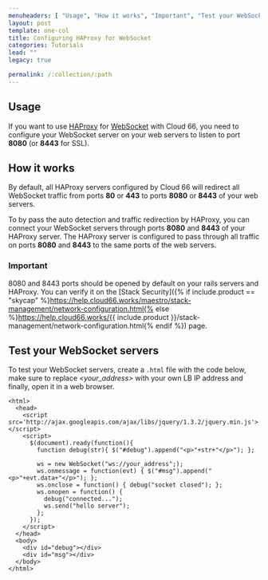 ```yaml
---
menuheaders: [ "Usage", "How it works", "Important", "Test your WebSocket servers" ]
layout: post
template: one-col
title: Configuring HAProxy for WebSocket
categories: Tutorials
lead: ""
legacy: true

permalink: /:collection/:path
---
```









## Usage

If you want to use [HAProxy](http://haproxy.1wt.eu/) for [WebSocket](http://en.wikipedia.org/wiki/WebSocket) with Cloud 66, you need to configure your WebSocket server on your web servers to listen to port **8080** (or **8443** for SSL).






## How it works

By default, all HAProxy servers configured by Cloud 66 will redirect all WebSocket traffic from ports **80** or **443** to ports **8080** or **8443** of your web servers.

To by pass the auto detection and traffic redirection by HAProxy, you can connect your WebSocket servers through ports **8080** and **8443** of your HAProxy server. The HAProxy server is configured to pass through all traffic on ports **8080** and **8443** to the same ports of the web servers.






### Important

 8080 and 8443 ports should be opened by default on your rails servers and HAProxy. You can verify it on the [Stack Security]({% if include.product == "skycap" %}https://help.cloud66.works/maestro/stack-management/network-configuration.html{% else %}https://help.cloud66.works/{{ include.product }}/stack-management/network-configuration.html{% endif %}) page.









## Test your WebSocket servers

To test your WebSocket servers, create a `.html` file with the code below, make sure to replace *\<your_address\>* with your own LB IP address and finally, open it in a web browser.





```
<html>
  <head>
    <script src='http://ajax.googleapis.com/ajax/libs/jquery/1.3.2/jquery.min.js'></script>
    <script>
      $(document).ready(function(){
        function debug(str){ $("#debug").append("<p>"+str+"</p>"); };

        ws = new WebSocket("ws://your_address";);
        ws.onmessage = function(evt) { $("#msg").append("<p>"+evt.data+"</p>"); };
        ws.onclose = function() { debug("socket closed"); };
        ws.onopen = function() {
          debug("connected...");
          ws.send("hello server");
        };
      });
    </script>
  </head>
  <body>
    <div id="debug"></div>
    <div id="msg"></div>
  </body>
</html>
```





